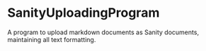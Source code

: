 # SanityUploadingProgram
A program to upload markdown documents as Sanity documents, maintaining all text formatting.
